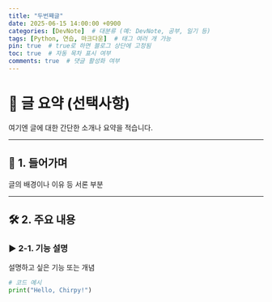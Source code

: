 ```yaml
---
title: "두번째글"
date: 2025-06-15 14:00:00 +0900
categories: [DevNote]  # 대분류 (예: DevNote, 공부, 일기 등)
tags: [Python, 연습, 마크다운]  # 태그 여러 개 가능
pin: true  # true로 하면 블로그 상단에 고정됨
toc: true  # 자동 목차 표시 여부
comments: true  # 댓글 활성화 여부
---
```


# 🧾 글 요약 (선택사항)

여기엔 글에 대한 간단한 소개나 요약을 적습니다.

---

## 🧩 1. 들어가며

글의 배경이나 이유 등 서론 부분

---

## 🛠️ 2. 주요 내용

### ▶️ 2-1. 기능 설명

설명하고 싶은 기능 또는 개념

```python
# 코드 예시
print("Hello, Chirpy!")
